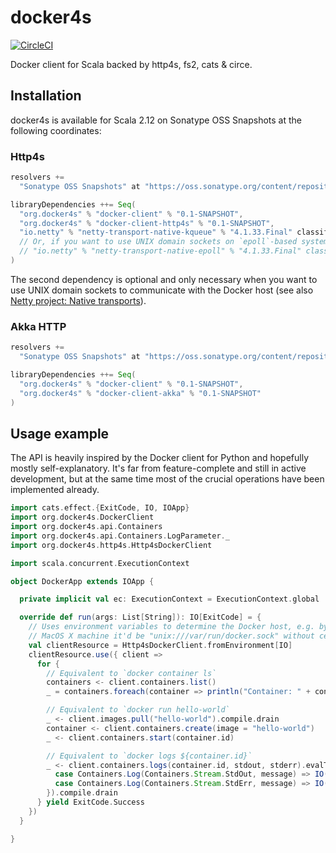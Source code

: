 # docker4s

[![CircleCI](https://circleci.com/gh/bhuemer/docker4s.svg?style=shield&circle-token=ef5511de1818d46e6cce2e2d84ee7bbd2b1ff40b)](https://circleci.com/gh/bhuemer/docker4s)

Docker client for Scala backed by http4s, fs2, cats & circe.

## Installation

docker4s is available for Scala 2.12 on Sonatype OSS Snapshots at the following coordinates:

### Http4s

```scala
resolvers +=
  "Sonatype OSS Snapshots" at "https://oss.sonatype.org/content/repositories/snapshots"

libraryDependencies ++= Seq(
  "org.docker4s" % "docker-client" % "0.1-SNAPSHOT",
  "org.docker4s" % "docker-client-http4s" % "0.1-SNAPSHOT",
  "io.netty" % "netty-transport-native-kqueue" % "4.1.33.Final" classifier "osx-x86_64"
  // Or, if you want to use UNIX domain sockets on `epoll`-based systems like Linux:
  // "io.netty" % "netty-transport-native-epoll" % "4.1.33.Final" classifier "linux-x86_64"
)
```

The second dependency is optional and only necessary when you want to use UNIX domain sockets to communicate with the Docker host (see also [Netty project: Native transports](https://netty.io/wiki/native-transports.html)).

### Akka HTTP

```scala
resolvers +=
  "Sonatype OSS Snapshots" at "https://oss.sonatype.org/content/repositories/snapshots"

libraryDependencies ++= Seq(
  "org.docker4s" % "docker-client" % "0.1-SNAPSHOT",
  "org.docker4s" % "docker-client-akka" % "0.1-SNAPSHOT"
)
```

## Usage example

The API is heavily inspired by the Docker client for Python and hopefully mostly self-explanatory. It's far from feature-complete and still in active development, but at the same time most of the crucial operations have been implemented already.

```scala
import cats.effect.{ExitCode, IO, IOApp}
import org.docker4s.DockerClient
import org.docker4s.api.Containers
import org.docker4s.api.Containers.LogParameter._
import org.docker4s.http4s.Http4sDockerClient

import scala.concurrent.ExecutionContext

object DockerApp extends IOApp {

  private implicit val ec: ExecutionContext = ExecutionContext.global

  override def run(args: List[String]): IO[ExitCode] = {
    // Uses environment variables to determine the Docker host, e.g. by default on a
    // MacOS X machine it'd be "unix:///var/run/docker.sock" without certificates.
    val clientResource = Http4sDockerClient.fromEnvironment[IO]
    clientResource.use({ client =>
      for {
        // Equivalent to `docker container ls`
        containers <- client.containers.list()
        _ = containers.foreach(container => println("Container: " + container))

        // Equivalent to `docker run hello-world`
        _ <- client.images.pull("hello-world").compile.drain
        container <- client.containers.create(image = "hello-world")
        _ <- client.containers.start(container.id)

        // Equivalent to `docker logs ${container.id}`
        _ <- client.containers.logs(container.id, stdout, stderr).evalTap[IO]({
          case Containers.Log(Containers.Stream.StdOut, message) => IO(System.out.println(message))
          case Containers.Log(Containers.Stream.StdErr, message) => IO(System.err.println(message))
        }).compile.drain
      } yield ExitCode.Success
    })
  }

}
```